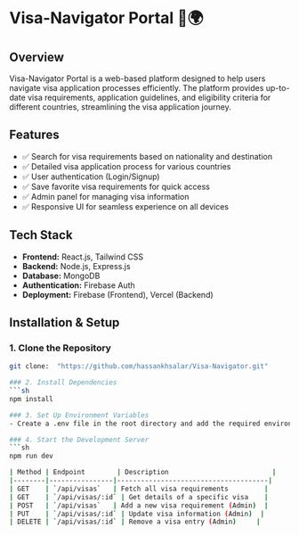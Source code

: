 # Visa-Navigator Portal 🛂🌍  

## Overview  
Visa-Navigator Portal is a web-based platform designed to help users navigate visa application processes efficiently. The platform provides up-to-date visa requirements, application guidelines, and eligibility criteria for different countries, streamlining the visa application journey.

## Features  
- ✅ Search for visa requirements based on nationality and destination  
- ✅ Detailed visa application process for various countries  
- ✅ User authentication (Login/Signup)  
- ✅ Save favorite visa requirements for quick access  
- ✅ Admin panel for managing visa information  
- ✅ Responsive UI for seamless experience on all devices  

## Tech Stack  
- **Frontend:** React.js, Tailwind CSS  
- **Backend:** Node.js, Express.js  
- **Database:** MongoDB  
- **Authentication:** Firebase Auth  
- **Deployment:** Firebase (Frontend), Vercel (Backend)  

## Installation & Setup  

### 1. Clone the Repository  
```sh
git clone:  "https://github.com/hassankhsalar/Visa-Navigator.git"

### 2. Install Dependencies
```sh
npm install

### 3. Set Up Environment Variables
- Create a .env file in the root directory and add the required environment variables (e.g., API keys, database URL).

### 4. Start the Development Server
```sh
npm run dev

| Method | Endpoint        | Description                          |
|--------|----------------|--------------------------------------|
| GET    | `/api/visas`   | Fetch all visa requirements         |
| GET    | `/api/visas/:id` | Get details of a specific visa    |
| POST   | `/api/visas`   | Add a new visa requirement (Admin)  |
| PUT    | `/api/visas/:id` | Update visa information (Admin)  |
| DELETE | `/api/visas/:id` | Remove a visa entry (Admin)     |

